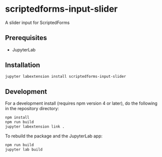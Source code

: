 # scriptedforms-input-slider

A slider input for ScriptedForms


## Prerequisites

* JupyterLab

## Installation

```bash
jupyter labextension install scriptedforms-input-slider
```

## Development

For a development install (requires npm version 4 or later), do the following in the repository directory:

```bash
npm install
npm run build
jupyter labextension link .
```

To rebuild the package and the JupyterLab app:

```bash
npm run build
jupyter lab build
```

